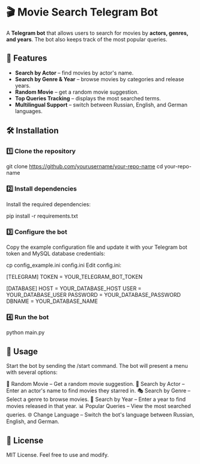 # 🎬 Movie Search Telegram Bot

A **Telegram bot** that allows users to search for movies by **actors, genres, and years**. The bot also keeps track of the most popular queries.

## 🚀 Features

- **Search by Actor** – find movies by actor's name.
- **Search by Genre & Year** – browse movies by categories and release years.
- **Random Movie** – get a random movie suggestion.
- **Top Queries Tracking** – displays the most searched terms.
- **Multilingual Support** – switch between Russian, English, and German languages.

## 🛠️ Installation

### 1️⃣ Clone the repository

git clone https://github.com/yourusername/your-repo-name
cd your-repo-name

### 2️⃣ Install dependencies
Install the required dependencies:


pip install -r requirements.txt
### 3️⃣ Configure the bot
Copy the example configuration file and update it with your Telegram bot token and MySQL database credentials:


cp config_example.ini config.ini
Edit config.ini:


[TELEGRAM]
TOKEN = YOUR_TELEGRAM_BOT_TOKEN

[DATABASE]
HOST = YOUR_DATABASE_HOST
USER = YOUR_DATABASE_USER
PASSWORD = YOUR_DATABASE_PASSWORD
DBNAME = YOUR_DATABASE_NAME
### 4️⃣ Run the bot

python main.py
## 📌 Usage
Start the bot by sending the /start command. The bot will present a menu with several options:

🎲 Random Movie – Get a random movie suggestion.
🔎 Search by Actor – Enter an actor's name to find movies they starred in.
🎭 Search by Genre – Select a genre to browse movies.
📅 Search by Year – Enter a year to find movies released in that year.
📊 Popular Queries – View the most searched queries.
🌐 Change Language – Switch the bot's language between Russian, English, and German.
## 📄 License
MIT License. Feel free to use and modify.
